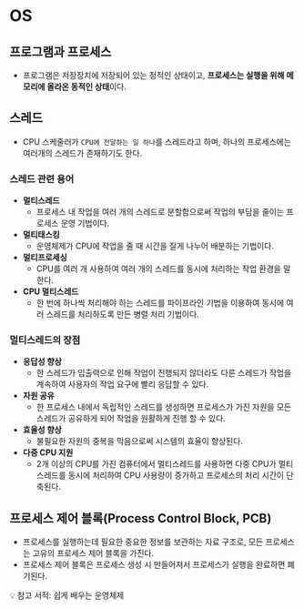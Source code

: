 # OS

## 프로그램과 프로세스

- 프로그램은 저장장치에 저장되어 있는 정적인 상태이고, **프로세스는 실행을 위해 메모리에 올라온 동적인 상태**이다. 

## 스레드

- CPU 스케줄러가 `CPU에 전달하는 일 하나`를 스레드라고 하며, 하나의 프로세스에는 여러개의 스레드가 존재하기도 한다. 

### 스레드 관련 용어

- **멀티스레드**
    - 프로세스 내 작업을 여러 개의 스레드로 분할함으로써 작업의 부담을 줄이는 프로세스 운영 기법이다. 
- **멀티태스킹**
    - 운영체제가 CPU에 작업을 줄 때 시간을 잘게 나누어 배분하는 기법이다. 
- **멀티프로세싱**
    - CPU를 여러 개 사용하여 여러 개의 스레드를 동시에 처리하는 작업 환경을 말한다. 
- **CPU 멀티스레드**
    - 한 번에 하나씩 처리해야 하는 스레드를 파이프라인 기법을 이용하여 동시에 여러 스레드를 처리하도록 만든 병렬 처리 기법이다.  

### 멀티스레드의 장점

- **응답성 향상**
    - 한 스레드가 입출력으로 인해 작업이 진행되지 않더라도 다른 스레드가 작업을 계속하여 사용자의 작업 요구에 빨리 응답할 수 있다. 
- **자원 공유** 
    - 한 프로세스 내에서 독립적인 스레드를 생성하면 프로세스가 가진 자원을 모든 스레드가 공유하게 되어 작업을 원활하게 진행 할 수 있다. 
- **효율성 향상**
    - 불필요한 자원의 중복을 막음으로써 시스템의 효율이 향상된다. 
- **다중 CPU 지원**
    - 2개 이상의 CPU를 가진 컴퓨터에서 멀티스레드를 사용하면 다중 CPU가 멀티스레드를 동시에 처리하여 CPU 사용량이 증가하고 프로세스의 처리 시간이 단축된다. 

## 프로세스 제어 블록(Process Control Block, PCB)

- 프로세스를 실행하는데 필요한 중요한 정보를 보관하는 자료 구조로, 모든 프로세스는 고유의 프로세스 제어 블록을 가진다. 
- 프로세스 제어 블록은 프로세스 생성 시 만들어져서 프로세스가 실행을 완료하면 폐기된다. 







 💡 참고 서적: 쉽게 배우는 운영체제






